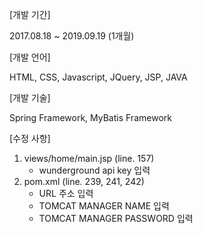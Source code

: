 [개발 기간]

2017.08.18 ~ 2019.09.19 (1개월)

[개발 언어]

HTML, CSS, Javascript, JQuery, JSP, JAVA

[개발 기술] 

Spring Framework, MyBatis Framework


[수정 사항]
1. views/home/main.jsp (line. 157)
   - wunderground api key 입력
2. pom.xml (line. 239, 241, 242)
   - URL 주소 입력
   - TOMCAT MANAGER NAME 입력
   - TOMCAT MANAGER PASSWORD 입력
   
